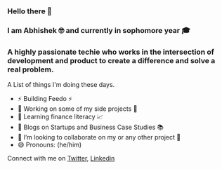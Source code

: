 ### Hello there 👋 
### I am Abhishek 🤓 and currently in sophomore year 🎓

### A highly passionate techie who works in the intersection of development and product to create a difference and solve a real problem.

 A List of things I'm doing these days.
 
- ⚡️ Building Feedo ⚡️    
- 🔭 Working on some of my side projects 🚀
- 🌱 Learning finance literacy 📈  
- 📕 Blogs on Startups and Business Case Studies 📚
- 👯 I’m looking to collaborate on my or any other project 🦾
- 😄 Pronouns: (he/him)

Connect with me on <a href="https://twitter.com/AbhiY2852">Twitter</a>, <a href="https://www.linkedin.com/in/abhishek-yadav-1a1808205">Linkedin</a>
